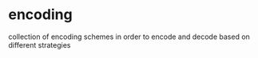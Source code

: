 # encoding
collection of encoding schemes in order to encode and decode based on different strategies
